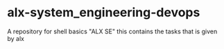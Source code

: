 # alx-system_engineering-devops
 A repository for shell basics "ALX SE"
this contains the tasks that is given by alx
